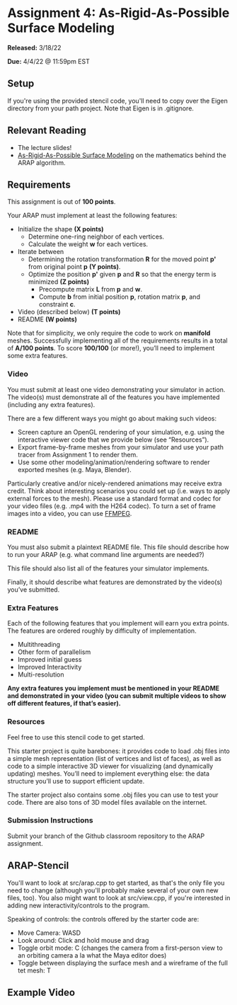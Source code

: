 # Assignment 4: As-Rigid-As-Possible Surface Modeling


**Released:** 3/18/22

**Due:** 4/4/22 @ 11:59pm EST



## Setup

If you're using the provided stencil code, you'll need to copy over the Eigen directory from your path project. Note that Eigen is in .gitignore.

## Relevant Reading

- The lecture slides!
- [As-Rigid-As-Possible Surface Modeling](https://igl.ethz.ch/projects/ARAP/arap_web.pdf) on the mathematics behind the ARAP algorithm.


## Requirements

This assignment is out of **100 points**.

Your ARAP must implement at least the following features:

* Initialize the shape **(X points)**
  * Determine one-ring neighbor of each vertices.
  * Calculate the weight **w** for each vertices.
* Iterate between 
    * Determining the rotation transformation **R** for the moved point **p'** from original point **p** **(Y points)**.
    * Optimize the position **p'** given **p** and **R** so that the energy term is minimized **(Z points)**
        * Precompute matrix **L** from **p** and **w**. 
        * Compute **b** from initial position **p**, rotation matrix **p**, and constraint **c**.
* Video (described below) **(T points)**
* README **(W points)**

Note that for simplicity, we only require the code to work on **manifold** meshes. Successfully implementing all of the requirements results in a total of **A/100 points**.
To score **100/100** (or more!), you’ll need to implement some extra features.

### Video

You must submit at least one video demonstrating your simulator in action. The video(s) must demonstrate all of the features you have implemented (including any extra features).

There are a few different ways you might go about making such videos:

* Screen capture an OpenGL rendering of your simulation, e.g. using the interactive viewer code that we provide below (see “Resources”).
* Export frame-by-frame meshes from your simulator and use your path tracer from Assignment 1 to render them.
* Use some other modeling/animation/rendering software to render exported meshes (e.g. Maya, Blender).

Particularly creative and/or nicely-rendered animations may receive extra credit. Think about interesting scenarios you could set up (i.e. ways to apply external forces to the mesh).
Please use a standard format and codec for your video files (e.g. .mp4 with the H264 codec).
To turn a set of frame images into a video, you can use [FFMPEG](https://hamelot.io/visualization/using-ffmpeg-to-convert-a-set-of-images-into-a-video/).

### README

You must also submit a plaintext README file. This file should describe how to run your ARAP (e.g. what command line arguments are needed?)

This file should also list all of the features your simulator implements.

Finally, it should describe what features are demonstrated by the video(s) you’ve submitted.

### Extra Features
Each of the following features that you implement will earn you extra points. The features are ordered roughly by difficulty of implementation.

* Multithreading
* Other form of parallelism
* Improved initial guess
* Improved Interactivity 
* Multi-resolution


**Any extra features you implement must be mentioned in your README and demonstrated in your video (you can submit multiple videos to show off different features, if that’s easier).**

### Resources

Feel free to use this stencil code to get started.

This starter project is quite barebones: it provides code to load .obj files into a simple mesh representation (list of vertices and list of faces), as well as code to a simple interactive 3D viewer for visualizing (and dynamically updating) meshes. You’ll need to implement everything else: the data structure you’ll use to support efficient update.

The starter project also contains some .obj files you can use to test your code. There are also tons of 3D model files available on the internet. 

### Submission Instructions

Submit your branch of the Github classroom repository to the ARAP assignment.

## ARAP-Stencil

You'll want to look at src/arap.cpp to get started, as that's the only file you need to change (although you'll probably make several of your own new files, too).
You also might want to look at src/view.cpp, if you're interested in adding new interactivity/controls to the program.

Speaking of controls: the controls offered by the starter code are:
 * Move Camera: WASD
 * Look around: Click and hold mouse and drag
 * Toggle orbit mode: C (changes the camera from a first-person view to an orbiting camera a la what the Maya editor does)
 * Toggle between displaying the surface mesh and a wireframe of the full tet mesh: T


## Example Video
